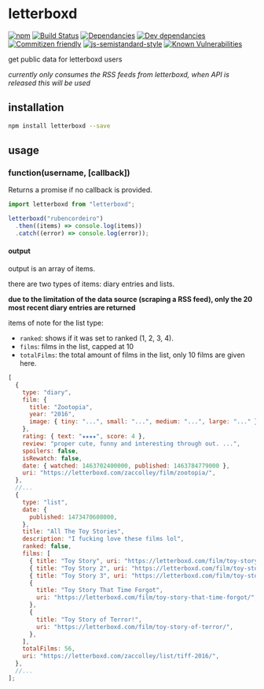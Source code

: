 # letterboxd

[![npm](https://img.shields.io/npm/v/letterboxd.svg)](https://www.npmjs.com/package/letterboxd)
[![Build Status](https://travis-ci.org/zaccolley/letterboxd.svg?branch=master)](https://travis-ci.org/zaccolley/letterboxd)
[![Dependancies](https://david-dm.org/zaccolley/letterboxd/status.svg)](https://david-dm.org/zaccolley/letterboxd)
[![Dev dependancies](https://david-dm.org/zaccolley/letterboxd/dev-status.svg)](https://david-dm.org/zaccolley/letterboxd?type=dev)
[![Commitizen friendly](https://img.shields.io/badge/commitizen-friendly-brightgreen.svg)](http://commitizen.github.io/cz-cli/)
[![js-semistandard-style](https://img.shields.io/badge/code%20style-semistandard-brightgreen.svg)](https://github.com/Flet/semistandard)
[![Known Vulnerabilities](https://snyk.io/test/github/zaccolley/letterboxd/badge.svg)](https://snyk.io/test/github/zaccolley/letterboxd)

get public data for letterboxd users

_currently only consumes the RSS feeds from letterboxd, when API is released this will be used_

## installation

```bash
npm install letterboxd --save
```

## usage

### function(username, [callback])

Returns a promise if no callback is provided.

```javascript
import letterboxd from "letterboxd";

letterboxd("rubencordeiro")
  .then((items) => console.log(items))
  .catch((error) => console.log(error));
```

#### output

output is an array of items.

there are two types of items: diary entries and lists.

**due to the limitation of the data source (scraping a RSS feed), only the 20 most recent diary entries are returned**

items of note for the list type:

- `ranked`: shows if it was set to ranked (1, 2, 3, 4).
- `films`: films in the list, capped at 10
- `totalFilms`: the total amount of films in the list, only 10 films are given here.

```javascript
[
  {
    type: "diary",
    film: {
      title: "Zootopia",
      year: "2016",
      image: { tiny: "...", small: "...", medium: "...", large: "..." },
    },
    rating: { text: "★★★★", score: 4 },
    review: "proper cute, funny and interesting through out. ...",
    spoilers: false,
    isRewatch: false,
    date: { watched: 1463702400000, published: 1463784779000 },
    uri: "https://letterboxd.com/zaccolley/film/zootopia/",
  },
  //...
  {
    type: "list",
    date: {
      published: 1473470608000,
    },
    title: "All The Toy Stories",
    description: "I fucking love these films lol",
    ranked: false,
    films: [
      { title: "Toy Story", uri: "https://letterboxd.com/film/toy-story/" },
      { title: "Toy Story 2", uri: "https://letterboxd.com/film/toy-story-2/" },
      { title: "Toy Story 3", uri: "https://letterboxd.com/film/toy-story-3/" },
      {
        title: "Toy Story That Time Forgot",
        uri: "https://letterboxd.com/film/toy-story-that-time-forgot/",
      },
      {
        title: "Toy Story of Terror!",
        uri: "https://letterboxd.com/film/toy-story-of-terror/",
      },
    ],
    totalFilms: 56,
    uri: "https://letterboxd.com/zaccolley/list/tiff-2016/",
  },
  //...
];
```
